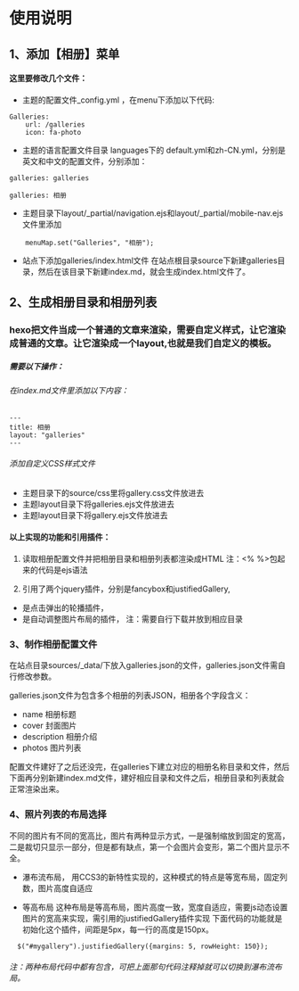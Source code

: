# 使用说明
## 1、添加【相册】菜单
#### 这里要修改几个文件：
* 主题的配置文件_config.yml ，在menu下添加以下代码:
```
Galleries:
    url: /galleries
    icon: fa-photo
```
* 主题的语言配置文件目录 languages下的 default.yml和zh-CN.yml，分别是英文和中文的配置文件，分别添加：
```
galleries: galleries

galleries: 相册
```
* 主题目录下layout/_partial/navigation.ejs和layout/_partial/mobile-nav.ejs文件里添加
```
    menuMap.set("Galleries", "相册");
```
* 站点下添加galleries/index.html文件
在站点根目录source下新建galleries目录，然后在该目录下新建index.md，就会生成index.html文件了。

## 2、生成相册目录和相册列表
### hexo把文件当成一个普通的文章来渲染，需要自定义样式，让它渲染成普通的文章。让它渲染成一个layout,也就是我们自定义的模板。
##### 需要以下操作：
###### 在index.md文件里添加以下内容：
```
---
title: 相册
layout: "galleries"
---
```
###### 添加自定义CSS样式文件
+ 主题目录下的source/css里将gallery.css文件放进去
+ 主题layout目录下将galleries.ejs文件放进去
+ 主题layout目录下将gallery.ejs文件放进去

#### 以上实现的功能和引用插件：
1. 读取相册配置文件并把相册目录和相册列表都渲染成HTML
注：<% %>包起来的代码是ejs语法

2. 引用了两个jquery插件，分别是fancybox和justifiedGallery,
* 是点击弹出的轮播插件，
* 是自动调整图片布局的插件，
注：需要自行下载并放到相应目录

### 3、制作相册配置文件
在站点目录sources/_data/下放入galleries.json的文件，galleries.json文件需自行修改参数。

galleries.json文件为包含多个相册的列表JSON，相册各个字段含义：
* name 相册标题
* cover 封面图片
* description 相册介绍
* photos 图片列表

配置文件建好了之后还没完，在galleries下建立对应的相册名称目录和文件，然后下面再分别新建index.md文件，建好相应目录和文件之后，相册目录和列表就会正常渲染出来。

### 4、照片列表的布局选择
不同的图片有不同的宽高比，图片有两种显示方式，一是强制缩放到固定的宽高，二是裁切只显示一部分，但是都有缺点，第一个会图片会变形，第二个图片显示不全。

+ 瀑布流布局，
用CCS3的新特性实现的，这种模式的特点是等宽布局，固定列数，图片高度自适应

+ 等高布局
这种布局是等高布局，图片高度一致，宽度自适应，需要js动态设置图片的宽高来实现，需引用的justifiedGallery插件实现
下面代码的功能就是初始化这个插件，间距是5px，每一行的高度是150px。
```
  $("#mygallery").justifiedGallery({margins: 5, rowHeight: 150});
```

###### 注：两种布局代码中都有包含，可把上面那句代码注释掉就可以切换到瀑布流布局。